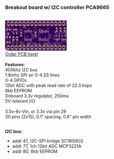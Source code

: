 <h3>Breakout board w/  I2C controller PCA9665</h3>
<br><img width="200" src="top-r1.png"><br><a href="https://oshpark.com/profiles/ZigZagJoe">Order PCB here!</a><br><br><b>Features:</b><br>
400khz I2C bus<br>
1.8mhz SPI w/ 0-4 SS lines<br>
0-4 GPIOs<br>
12bit ADC with peak read rate of 22.3 ksps<br>
8kb EEPROM<br>
Onboard 3.3v regulator, 250ma<br>
5V-tolerant I/O<br>
<br>
3.5v-6v Vin, or 3.3v via pin 29<br>
30 pins (2x15),  0.1” spacing,  0.6” pin width<br><br>

<b>I2C bus:</b>
<ul>
<li>addr 47, I2C-SPI bridge SC18IS602</li>
<li>addr 77, 1ch 12bit ADC MCP3221A</li>
<li>addr 80, 8kb EEPROM</li>
</ul><br>